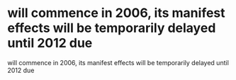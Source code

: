 # will commence in 2006, its manifest effects will be temporarily delayed until 2012 due

will commence in 2006, its manifest effects will be temporarily delayed until 2012 due